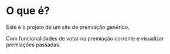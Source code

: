 # O que é?

Este é o projeto de um site de premiação genérico.

Com funcionalidades de votar na premiação corrente e visualizar premiações passadas.